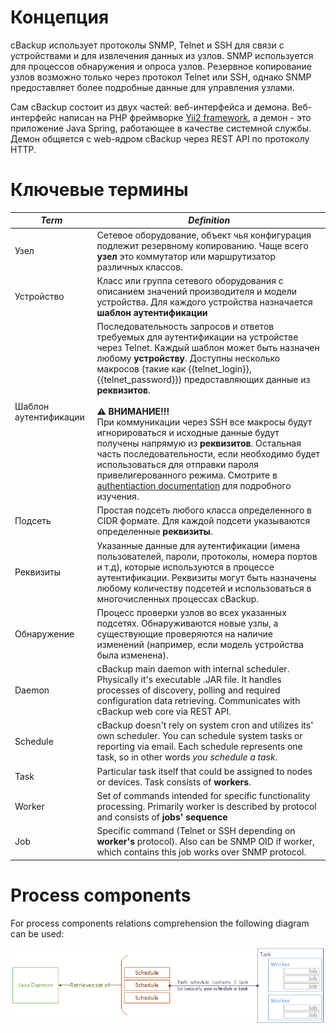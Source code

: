 # Концепция

cBackup использует протоколы SNMP, Telnet и SSH для связи с устройствами и для извлечения данных из узлов. SNMP используется для процессов обнаружения и опроса узлов. Резервное копирование узлов возможно только через протокол Telnet или SSH, однако SNMP предоставляет более подробные данные для управления узлами.

Сам cBackup состоит из двух частей: веб-интерфейса и демона. Веб-интерфейс написан на PHP фреймворке [Yii2 framework](http://www.yiiframework.com), а демон - это приложение Java Spring, работающее в качестве системной службы. Демон общяется с web-ядром cBackup через REST API по протоколу HTTP.

# Ключевые термины

<div id="teminology-table"></div>

_Term_ | _Definition_
------------ | -------------
Узел | Сетевое оборудование, объект чья конфигурация подлежит резервному копированию. Чаще всего **узел** это коммутатор или маршрутизатор различных классов.
Устройство | Класс или группа сетевого оборудования с описанием значений производителя и модели устройства. Для каждого устройства назначается **шаблон аутентификации**
Шаблон аутентификации | Последовательность запросов и ответов требуемых для аутентификации на устройстве через Telnet. Каждый шаблон может быть назначен любому **устройству**. Доступны несколько макросов (такие как {{telnet_login}}, {{telnet_password}}) предоставляющих данные из **реквизитов**.<br><br><div class="warning">**⚠ ВНИМАНИЕ!!!** <br>При коммуникации через SSH все макросы будут игнорироваться и исходные данные будут получены напрямую из **реквизитов**. Остальная часть последовательности, если необходимо будет использоваться для отправки пароля привелигерованного режима. Смотрите в [authentiaction documentation](../administrators-guide/authentication) для подробного изучения.</div>
Подсеть | Простая подсеть любого класса определенного в CIDR формате. Для каждой подсети указываются определенные **реквизиты**. 
Реквизиты | Указанные данные для аутентификации (имена пользователей, пароли, протоколы, номера портов и т.д), которые используются в процессе аутентификации. Реквизиты могут быть назначены любому количеству подсетей и использоваться в многочисленных процессах cBackup.
Обнаружение | Процесс проверки узлов во всех указанных подсетях. Обнаруживаются новые узлы, а существующие проверяются на наличие изменений (например, если модель устройства была изменена).
Daemon | cBackup main daemon with internal scheduler. Physically it's executable .JAR file. It handles processes of discovery, polling and required configuration data retrieving. Communicates with cBackup web core via REST API.
Schedule | cBackup doesn't rely on system cron and utilizes its' own scheduler. You can schedule system tasks or reporting via email. Each schedule represents one task, so in other words _you schedule a task_.
Task | Particular task itself that could be assigned to nodes or devices. Task consists of **workers**.
Worker | Set of commands intended for specific functionality processing. Primarily worker is described by protocol and consists of **jobs' sequence**
Job | Specific command (Telnet or SSH depending on **worker's** protocol). Also can be SNMP OID if worker, which contains this job works over SNMP protocol. 

# Process components

For process components relations comprehension the following diagram can be used:

![Process elements relations](../assets/processes1.png)

